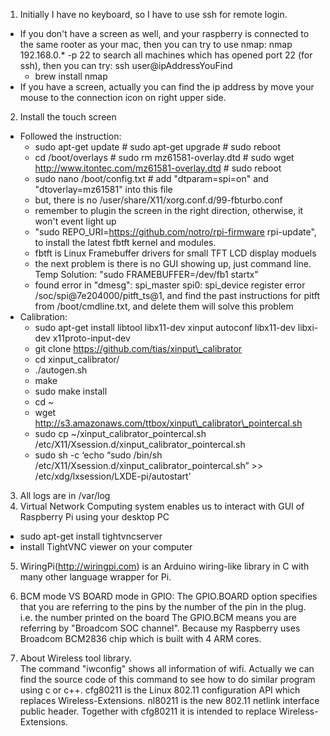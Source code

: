 1. Initially I have no keyboard, so I have to use ssh for remote login.
  - If you don't have a screen as well, and your raspberry is connected to the same rooter as your mac, then you can try to use nmap: nmap 192.168.0.\* -p 22 to search all machines which has opened port 22 (for ssh), then you can try: ssh user@ipAddressYouFind
    - brew install nmap    
  - If you have a screen, actually you can find the ip address by move your mouse to the connection icon on right upper side.
2. Install the touch screen
  - Followed the instruction:
    - sudo apt-get update # sudo apt-get upgrade # sudo reboot
    - cd /boot/overlays # sudo rm mz61581-overlay.dtd # sudo wget http://www.itontec.com/mz61581-overlay.dtd # sudo reboot
    - sudo nano /boot/config.txt # add "dtparam=spi=on" and "dtoverlay=mz61581" into this file
    - but, there is no /user/share/X11/xorg.conf.d/99-fbturbo.conf
    - remember to plugin the screen in the right direction, otherwise, it won't event light up
    - "sudo REPO\_URI=https://github.com/notro/rpi-firmware rpi-update", to install the latest fbtft kernel and modules. 
    - fbtft is Linux Framebuffer drivers for small TFT LCD display moduels   
    - the next problem is there is no GUI showing up, just command line. Temp Solution: "sudo FRAMEBUFFER=/dev/fb1 startx"
    - found error in "dmesg": spi\_master spi0: spi\_device register error /soc/spi@7e204000/pitft\_ts@1, and find the past instructions for pitft from /boot/cmdline.txt, and delete them will solve this problem 
  - Calibration:
    - sudo apt-get install libtool libx11-dev xinput autoconf libx11-dev libxi-dev x11proto-input-dev
    - git clone https://github.com/tias/xinput\_calibrator
    - cd xinput\_calibrator/
    - ./autogen.sh
    - make
    - sudo make install
    - cd ~
    - wget http://s3.amazonaws.com/ttbox/xinput\_calibrator\_pointercal.sh
    - sudo cp ~/xinput\_calibrator\_pointercal.sh /etc/X11/Xsession.d/xinput\_calibrator\_pointercal.sh
    - sudo sh -c ‘echo “sudo /bin/sh /etc/X11/Xsession.d/xinput\_calibrator\_pointercal.sh” >> /etc/xdg/lxsession/LXDE-pi/autostart’

3. All logs are in /var/log
4. Virtual Network Computing system enables us to interact with GUI of Raspberry Pi using your desktop PC
  - sudo apt-get install tightvncserver
  - install TightVNC viewer on your computer
5. WiringPi(http://wiringpi.com) is an Arduino wiring-like library in C with many other language wrapper for Pi.
6. BCM mode VS BOARD mode in GPIO:
 The GPIO.BOARD option specifies that you are referring to the pins by the number of the pin in the plug. i.e. the number printed on the board
 The GPIO.BCM means you are referring by "Broadcom SOC channel". Because my Raspberry uses Broadcom BCM2836 chip which is built with 4 ARM cores.  

7. About Wireless tool library.  
The command "iwconfig" shows all information of wifi. Actually we can find the source code of this command to see how to do similar program using c or c++. cfg80211 is the Linux 802.11 configuration API which replaces Wireless-Extensions. nl80211 is the new 802.11 netlink interface public header. Together with cfg80211 it is intended to replace Wireless-Extensions.  


